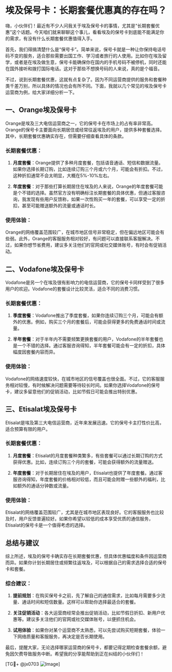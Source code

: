 # 埃及保号卡：长期套餐优惠真的存在吗？

嗨，小伙伴们！最近有不少人问我关于埃及保号卡的事情，尤其是“长期套餐优惠”这个话题。今天咱们就来聊聊这个事儿，看看埃及的保号卡到底能不能满足你的需求，有没有什么长期套餐优惠值得入手。

首先，我们得搞清楚什么是“保号卡”。简单来说，保号卡就是一种让你保持电话号码不变的服务，适合那些需要出国工作、学习或者旅行的人使用。比如你在埃及留学，或者是在埃及做生意，保号卡能确保你在国内的手机号码不被停机，同时还能在国外接听和拨打国际电话。这对于那些不想换号码的人来说，真的是个福音。

不过，说到长期套餐优惠，这就有点复杂了。因为不同运营商提供的服务和套餐种类千差万别，所以具体的情况也会有所不同。下面，我就以几个常见的埃及保号卡运营商为例，给大家详细分析一下。

## 一、Orange埃及保号卡

Orange是埃及三大电信运营商之一，它的保号卡在市场上的占有率非常高。Orange的保号卡主要面向长期居住或经常往返埃及的用户，提供多种套餐选择。其中，长期套餐优惠确实存在，但需要仔细查看具体的条款。

### 长期套餐优惠：
1. **月度套餐**：Orange提供了多种月度套餐，包括语音通话、短信和数据流量。如果你选择长期订购，比如连续订购三个月或六个月，可能会有折扣。不过，这种折扣通常不会太明显，大概在5%-10%左右。
   
2. **年度套餐**：对于那些打算长期居住在埃及的人来说，Orange的年度套餐可能是个不错的选择。虽然官方没有明确标注长期套餐的具体优惠，但通过客服咨询，我发现有些用户反馈称，如果一次性购买一年的套餐，可以享受一定的折扣，甚至可能赠送额外的流量或通话时长。

### 使用体验：
Orange的网络覆盖范围较广，在城市地区信号非常稳定，但在偏远地区可能会有些弱。此外，Orange的客服服务相对较好，有问题可以直接联系客服解决。不过，如果你想节省费用，建议多关注他们的官网或社交媒体账号，有时会有促销活动。

## 二、Vodafone埃及保号卡

Vodafone是另一个在埃及很有影响力的电信运营商，它的保号卡同样受到了很多用户的欢迎。Vodafone的套餐设计比较灵活，适合不同的消费习惯。

### 长期套餐优惠：
1. **季度套餐**：Vodafone推出了季度套餐，如果你连续订购三个月，可能会有额外的优惠。例如，购买三个月的套餐后，可能会获得更多的免费通话时间或流量。
   
2. **半年套餐**：对于半年内不需要频繁更换套餐的用户，Vodafone的半年套餐也是一个不错的选择。通过客服咨询得知，半年套餐可能会有一定的折扣，具体幅度因套餐内容而异。

### 使用体验：
Vodafone的网络速度较快，在城市地区的信号覆盖也很全面。不过，它的客服服务相对较慢，有时候解决问题需要等待较长时间。如果你选择Vodafone的保号卡，建议多留意他们的促销活动，比如节假日可能会推出特别优惠。

## 三、Etisalat埃及保号卡

Etisalat是埃及第三大电信运营商，近年来发展迅速。它的保号卡主打性价比高，适合预算有限的用户。

### 长期套餐优惠：
1. **月度套餐**：Etisalat的月度套餐种类繁多，有些套餐可以通过长期订购的方式获得优惠。比如，连续订购三个月的套餐，可能会获得额外的流量赠送。
   
2. **年度套餐**：对于长期居住在埃及的用户，Etisalat也提供了年度套餐。通过客服咨询得知，年度套餐的价格相对较低，而且可能会附赠一些额外的福利，比如额外的通话分钟数或流量。

### 使用体验：
Etisalat的网络覆盖范围较广，尤其是在城市地区表现良好。它的客服服务也比较及时，用户反馈普遍较好。如果你希望以较低的成本享受优质的通信服务，Etisalat的保号卡是一个值得考虑的选择。

## 总结与建议

综上所述，埃及的保号卡确实存在长期套餐优惠，但具体优惠幅度和条件因运营商而异。如果你计划长期居住或频繁往返埃及，可以根据自己的需求选择合适的保号卡和套餐。

### 综合建议：
1. **提前规划**：在购买保号卡之前，先了解自己的通信需求，比如每月需要多少流量、通话时间和短信数量。这样可以帮助你选择最适合的套餐。
   
2. **关注促销活动**：各大运营商经常会推出促销活动，比如节假日折扣、新用户优惠等。建议多关注他们的官网或社交媒体账号，以便抓住机会。

3. **试用体验**：如果你对某个运营商不太熟悉，可以先尝试购买短期套餐，体验一下网络质量和客服服务，再决定是否长期使用。

最后，提醒大家，无论选择哪家运营商的保号卡，都要记得定期检查套餐余额，避免因欠费导致服务中断。希望我的分享能帮助到正在纠结的小伙伴们！

[TG💪+ @jx0703 ![Image](https://github.com/user-attachments/assets/dbca1d08-cadb-493c-b0ec-ad6f7a83f270)]